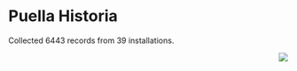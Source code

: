 # Puella Historia

Collected 6443 records from 39 installations.

<p align="right"><img src="https://xn--80aalyho.xn--p1ai/magireco/NAgitan/img/kagome.png" /></p>
